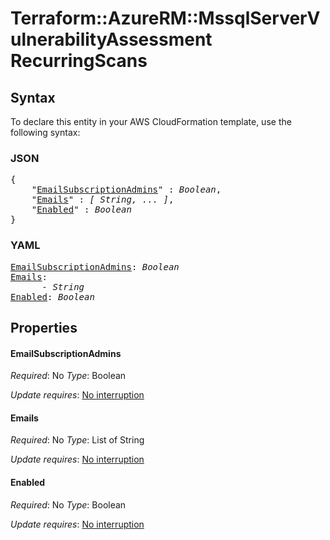 # Terraform::AzureRM::MssqlServerVulnerabilityAssessment RecurringScans

## Syntax

To declare this entity in your AWS CloudFormation template, use the following syntax:

### JSON

<pre>
{
    "<a href="#emailsubscriptionadmins" title="EmailSubscriptionAdmins">EmailSubscriptionAdmins</a>" : <i>Boolean</i>,
    "<a href="#emails" title="Emails">Emails</a>" : <i>[ String, ... ]</i>,
    "<a href="#enabled" title="Enabled">Enabled</a>" : <i>Boolean</i>
}
</pre>

### YAML

<pre>
<a href="#emailsubscriptionadmins" title="EmailSubscriptionAdmins">EmailSubscriptionAdmins</a>: <i>Boolean</i>
<a href="#emails" title="Emails">Emails</a>: <i>
      - String</i>
<a href="#enabled" title="Enabled">Enabled</a>: <i>Boolean</i>
</pre>

## Properties

#### EmailSubscriptionAdmins

_Required_: No
_Type_: Boolean

_Update requires_: [No interruption](https://docs.aws.amazon.com/AWSCloudFormation/latest/UserGuide/using-cfn-updating-stacks-update-behaviors.html#update-no-interrupt)

#### Emails

_Required_: No
_Type_: List of String

_Update requires_: [No interruption](https://docs.aws.amazon.com/AWSCloudFormation/latest/UserGuide/using-cfn-updating-stacks-update-behaviors.html#update-no-interrupt)

#### Enabled

_Required_: No
_Type_: Boolean

_Update requires_: [No interruption](https://docs.aws.amazon.com/AWSCloudFormation/latest/UserGuide/using-cfn-updating-stacks-update-behaviors.html#update-no-interrupt)

